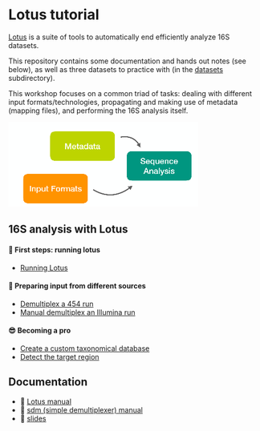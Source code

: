 # Lotus tutorial

[Lotus](http://psbweb05.psb.ugent.be/lotus/) is a suite of tools to automatically end efficiently analyze 16S datasets.

This repository contains some documentation and hands out notes (see below), as well as three datasets to practice with (in the [datasets](datasets/) subdirectory).

This workshop focuses on a common triad of tasks: dealing with different input formats/technologies, propagating and making use of metadata (mapping files), and performing the 16S analysis itself.

![topics](workshop/trio.png)

## 16S analysis with Lotus

#### :baby: First steps: running lotus
 * [Running Lotus](workshop/lotus.md)
 
#### :open_file_folder: Preparing input from different sources
 * [Demultiplex a 454 run](workshop/demux_454.md)
 * [Manual demultiplex an Illumina run](workshop/demux_illumina.md)
 
#### :sunglasses: Becoming a pro
 * [Create a custom taxonomical database](workshop/customdb.md)
 * [Detect the target region](workshop/detect.md)

##  Documentation
 * :page_facing_up: [Lotus manual](docs/lotus.md)
 * :page_facing_up: [sdm (simple demultiplexer) manual](docs/sdm.md)
 * :movie_camera: [slides](docs/slides.pdf)
